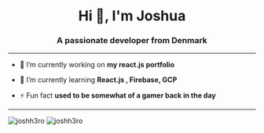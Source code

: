 <h1 align="center">Hi 👋, I'm Joshua</h1>
<h3 align="center">A passionate developer from Denmark</h3>
<hr>

- 🔭 I’m currently working on **my react.js portfolio**

- 🌱 I’m currently learning **React.js , Firebase, GCP**

- ⚡ Fun fact **used to be somewhat of a gamer back in the day**
<hr>
<p class="inline"><img src="https://github-readme-stats.vercel.app/api?username=joshh3ro&show_icons=true&theme=radical&locale=en" alt="joshh3ro" /> <img src="https://github-readme-streak-stats.herokuapp.com/?user=joshh3ro&theme=dark" alt="joshh3ro" /></p>
